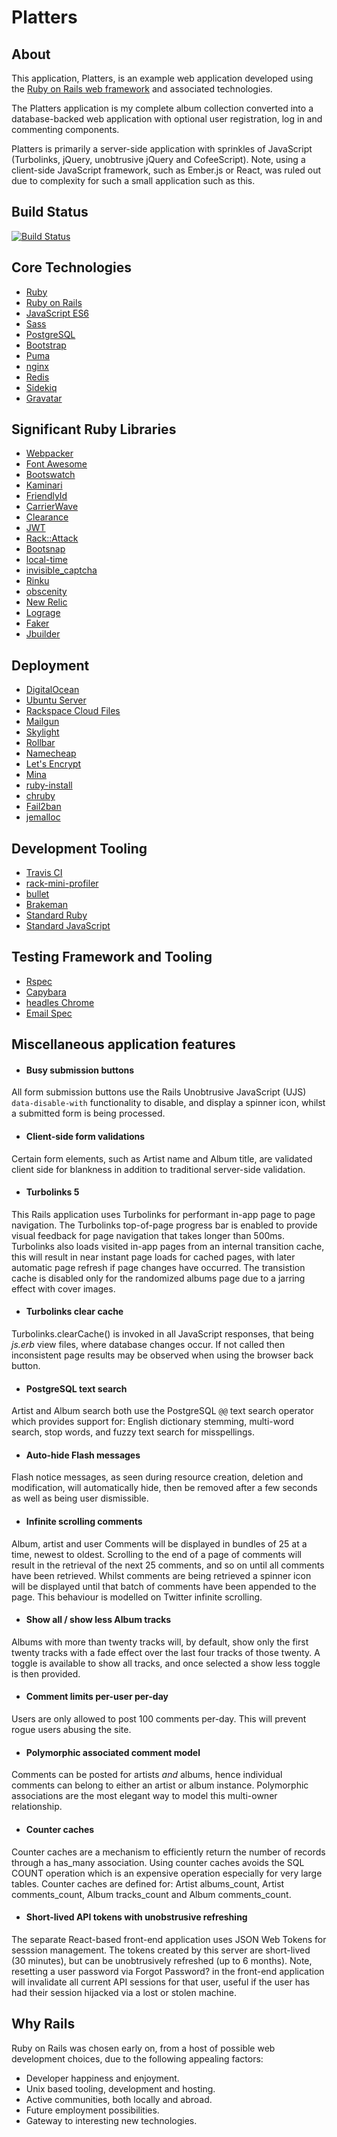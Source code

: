 Platters
========

About
-----

This application, Platters, is an example web application developed using the
[Ruby on Rails web framework](http://rubyonrails.org) and associated technologies.

The Platters application is my complete album collection converted into a
database-backed web application with optional user registration, log in and
commenting components.

Platters is primarily a server-side application with sprinkles of JavaScript
(Turbolinks, jQuery, unobtrusive jQuery and CofeeScript). Note, using a
client-side JavaScript framework, such as Ember.js or React, was ruled out due
to complexity for such a small application such as this.

Build Status
------------

[![Build Status](https://travis-ci.org/bluz71/platters.svg?branch=master)](https://travis-ci.org/bluz71/platters)

Core Technologies
-----------------

* [Ruby](https://www.ruby-lang.org)
* [Ruby on Rails](http://rubyonrails.org)
* [JavaScript ES6](http://es6-features.org)
* [Sass](https://sass-lang.com)
* [PostgreSQL](https://www.postgresql.org)
* [Bootstrap](https://getbootstrap.com)
* [Puma](http://puma.io)
* [nginx](https://nginx.org)
* [Redis](http://redis.io)
* [Sidekiq](http://sidekiq.org)
* [Gravatar](https://gravatar.com)

Significant Ruby Libraries
--------------------------

* [Webpacker](https://github.com/rails/webpacker)
* [Font Awesome](http://fontawesome.io)
* [Bootswatch](https://bootswatch.com)
* [Kaminari](https://github.com/amatsuda/kaminari)
* [FriendlyId](https://github.com/norman/friendly_id)
* [CarrierWave](https://github.com/carrierwaveuploader/carrierwave)
* [Clearance](https://github.com/thoughtbot/clearance)
* [JWT](https://github.com/jwt/ruby-jwt)
* [Rack::Attack](https://github.com/kickstarter/rack-attack)
* [Bootsnap](https://github.com/Shopify/bootsnap)
* [local-time](https://github.com/basecamp/local_time)
* [invisible_captcha](https://github.com/markets/invisible_captcha)
* [Rinku](https://github.com/vmg/rinku)
* [obscenity](https://github.com/tjackiw/obscenity)
* [New Relic](https://github.com/newrelic/rpm)
* [Lograge](https://github.com/roidrage/lograge)
* [Faker](https://github.com/stympy/faker)
* [Jbuilder](https://github.com/rails/jbuilder)

Deployment
----------

* [DigitalOcean](https://www.digitalocean.com)
* [Ubuntu Server](http://www.ubuntu.com/server)
* [Rackspace Cloud Files](https://www.rackspace.com/en-au/cloud/files)
* [Mailgun](https://www.mailgun.com)
* [Skylight](https://skylight.io)
* [Rollbar](https://rollbar.com)
* [Namecheap](https://rollbar.com)
* [Let's Encrypt](https://letsencrypt.org)
* [Mina](http://nadarei.co/mina)
* [ruby-install](https://github.com/postmodern/ruby-install)
* [chruby](https://github.com/postmodern/chruby)
* [Fail2ban](http://www.fail2ban.org)
* [jemalloc](https://github.com/jemalloc/jemalloc)

Development Tooling
-------------------

* [Travis CI](https://travis-ci.org/bluz71/platters)
* [rack-mini-profiler](http://miniprofiler.com)
* [bullet](https://github.com/flyerhzm/bullet)
* [Brakeman](http://brakemanscanner.org)
* [Standard Ruby](https://github.com/testdouble/standard)
* [Standard JavaScript](https://standardjs.com)

Testing Framework and Tooling
-----------------------------

* [Rspec](http://rspec.info)
* [Capybara](https://github.com/jnicklas/capybara)
* [headles Chrome](https://bluz71.github.io/2017/10/01/rails-specs-using-capybara-with-headless-chrome.html)
* [Email Spec](https://github.com/email-spec/email-spec)

Miscellaneous application features
----------------------------------

* #### Busy submission buttons
All form submission buttons use the Rails Unobtrusive JavaScript (UJS)
`data-disable-with` functionality to disable, and display a spinner icon,
whilst a submitted form is being processed.

* #### Client-side form validations
Certain form elements, such as Artist name and Album title, are validated
client side for blankness in addition to traditional server-side
validation.

* #### Turbolinks 5
This Rails application uses Turbolinks for performant in-app page to page
navigation. The Turbolinks top-of-page progress bar is enabled to provide
visual feedback for page navigation that takes longer than 500ms.
Turbolinks also loads visited in-app pages from an internal transition
cache, this will result in near instant page loads for cached pages, with
later automatic page refresh if page changes have occurred. The transistion
cache is disabled only for the randomized albums page due to a jarring
effect with cover images.

* #### Turbolinks clear cache
Turbolinks.clearCache() is invoked in all JavaScript responses, that being
*js.erb* view files, where database changes occur. If not called then
inconsistent page results may be observed when using the browser back
button.

* #### PostgreSQL text search
Artist and Album search both use the PostgreSQL `@@` text search operator
which provides support for: English dictionary stemming, multi-word search,
stop words, and fuzzy text search for misspellings.

* #### Auto-hide Flash messages
Flash notice messages, as seen during resource creation, deletion and
modification, will automatically hide, then be removed after a few seconds
as well as being user dismissible.

* #### Infinite scrolling comments
Album, artist and user Comments will be displayed in bundles of 25 at a
time, newest to oldest. Scrolling to the end of a page of comments will
result in the retrieval of the next 25 comments, and so on until all
comments have been retrieved. Whilst comments are being retrieved a
spinner icon will be displayed until that batch of comments have been
appended to the page. This behaviour is modelled on Twitter infinite
scrolling.

* #### Show all / show less Album tracks
Albums with more than twenty tracks will, by default, show only the first
twenty tracks with a fade effect over the last four tracks of those twenty.
A toggle is available to show all tracks, and once selected a show less
toggle is then provided.

* #### Comment limits per-user per-day
Users are only allowed to post 100 comments per-day. This will prevent
rogue users abusing the site.

* #### Polymorphic associated comment model
Comments can be posted for artists *and* albums, hence individual comments
can belong to either an artist or album instance. Polymorphic associations
are the most elegant way to model this multi-owner relationship.

* #### Counter caches
Counter caches are a mechanism to efficiently return the number of records
through a has_many association. Using counter caches avoids the SQL COUNT
operation which is an expensive operation especially for very large tables.
Counter caches are defined for: Artist albums_count, Artist comments_count,
Album tracks_count and Album comments_count.

* #### Short-lived API tokens with unobstrusive refreshing
The separate React-based front-end application uses JSON Web Tokens for
sesssion management. The tokens created by this server are short-lived (30
minutes), but can be unobtrusively refreshed (up to 6 months). Note, resetting
a user password via Forgot Password? in the front-end application will
invalidate all current API sessions for that user, useful if the user has had
their session hijacked via a lost or stolen machine.

Why Rails
---------

Ruby on Rails was chosen early on, from a host of possible web development
choices, due to the following appealing factors:

* Developer happiness and enjoyment.
* Unix based tooling, development and hosting.
* Active communities, both locally and abroad.
* Future employment possibilities.
* Gateway to interesting new technologies.
